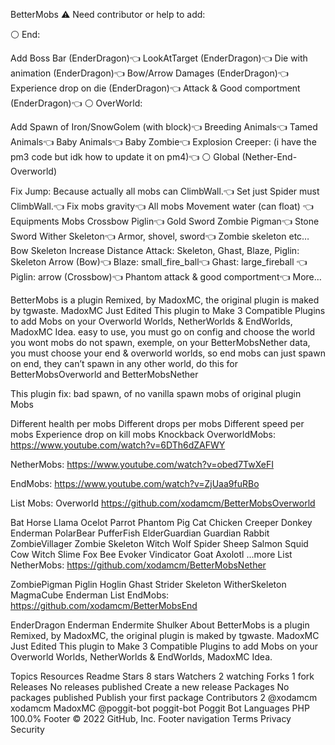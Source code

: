 BetterMobs ⚠️ Need contributor or help to add:

⚪️ End:

Add Boss Bar (EnderDragon)👈
LookAtTarget (EnderDragon)👈
Die with animation (EnderDragon)👈
Bow/Arrow Damages (EnderDragon)👈
Experience drop on die (EnderDragon)👈
Attack & Good comportment (EnderDragon)👈
⚪️ OverWorld:

Add Spawn of Iron/SnowGolem (with block)👈
Breeding Animals👈
Tamed Animals👈
Baby Animals👈
Baby Zombie👈
Explosion Creeper: (i have the pm3 code but idk how to update it on pm4)👈
⚪️ Global (Nether-End-Overworld)

Fix Jump: Because actually all mobs can ClimbWall.👈
Set just Spider must ClimbWall.👈
Fix mobs gravity👈
All mobs Movement water (can float) 👈
Equipments Mobs
Crossbow Piglin👈
Gold Sword Zombie Pigman👈
Stone Sword Wither Skeleton👈
Armor, shovel, sword👈 Zombie skeleton etc…
Bow Skeleton
Increase Distance Attack: Skeleton, Ghast, Blaze, Piglin:
Skeleton Arrow (Bow)👈
Blaze: small_fire_ball👈
Ghast: large_fireball 👈
Piglin: arrow (Crossbow)👈
Phantom attack & good comportment👈
More…

BetterMobs is a plugin Remixed, by MadoxMC, the original plugin is maked by tgwaste. MadoxMC Just Edited This plugin to Make 3 Compatible Plugins to add Mobs on your Overworld Worlds, NetherWorlds & EndWorlds, MadoxMC Idea. easy to use, you must go on config and choose the world you wont mobs do not spawn, exemple, on your BetterMobsNether data, you must choose your end & overworld worlds, so end mobs can just spawn on end, they can’t spawn in any other world, do this for BetterMobsOverworld and BetterMobsNether

This plugin fix: bad spawn, of no vanilla spawn mobs of original plugin Mobs

Different health per mobs
Different drops per mobs
Different speed per mobs
Experience drop on kill mobs
Knockback
OverworldMobs: https://www.youtube.com/watch?v=6DTh6dZAFWY

NetherMobs: https://www.youtube.com/watch?v=obed7TwXeFI

EndMobs: https://www.youtube.com/watch?v=ZjUaa9fuRBo

List Mobs: Overworld https://github.com/xodamcm/BetterMobsOverworld

Bat
Horse
Llama
Ocelot
Parrot
Phantom
Pig
Cat
Chicken
Creeper
Donkey
Enderman
PolarBear
PufferFish
ElderGuardian
Guardian
Rabbit
ZombieVillager
Zombie
Skeleton
Witch
Wolf
Spider
Sheep
Salmon
Squid
Cow
Witch
Slime
Fox
Bee
Evoker
Vindicator
Goat
Axolotl ...more
List NetherMobs: https://github.com/xodamcm/BetterMobsNether

ZombiePigman
Piglin
Hoglin
Ghast
Strider
Skeleton
WitherSkeleton
MagmaCube
Enderman
List EndMobs: https://github.com/xodamcm/BetterMobsEnd

EnderDragon
Enderman
Endermite
Shulker
About
BetterMobs is a plugin Remixed, by MadoxMC, the original plugin is maked by tgwaste. MadoxMC Just Edited This plugin to Make 3 Compatible Plugins to add Mobs on your Overworld Worlds, NetherWorlds & EndWorlds, MadoxMC Idea.

Topics
Resources
 Readme
Stars
 8 stars
Watchers
 2 watching
Forks
 1 fork
Releases
No releases published
Create a new release
Packages
No packages published
Publish your first package
Contributors 2
@xodamcm
xodamcm MadoxMC
@poggit-bot
poggit-bot Poggit Bot
Languages
PHP
100.0%
Footer
© 2022 GitHub, Inc.
Footer navigation
Terms
Privacy
Security
